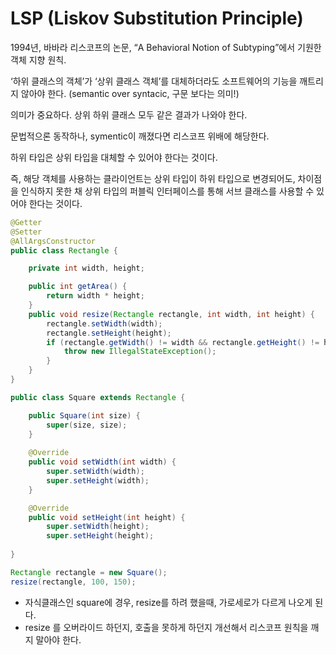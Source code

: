 # LSP (Liskov Substitution Principle)





1994년, 바바라 리스코프의 논문, “A Behavioral Notion of Subtyping”에서 기원한 객체 지향 원칙. 

‘하위 클래스의 객체’가 ‘상위 클래스 객체’를 대체하더라도 소프트웨어의 기능을 깨트리지 않아야 한다. (semantic over syntacic, 구문 보다는 의미!)

의미가 중요하다. 상위 하위 클래스 모두 같은 결과가 나와야 한다.	

문법적으론 동작하나, symentic이 깨졌다면 리스코프 위배에 해당한다.



하위 타입은 상위 타입을 대체할 수 있어야 한다는 것이다.

즉, 해당 객체를 사용하는 클라이언트는 상위 타입이 하위 타입으로 변경되어도, 차이점을 인식하지 못한 채 상위 타입의 퍼블릭 인터페이스를 통해 서브 클래스를 사용할 수 있어야 한다는 것이다.



~~~java
@Getter
@Setter
@AllArgsConstructor
public class Rectangle {

    private int width, height;

    public int getArea() {
        return width * height;
    }
    public void resize(Rectangle rectangle, int width, int height) {
        rectangle.setWidth(width);
        rectangle.setHeight(height);
        if (rectangle.getWidth() != width && rectangle.getHeight() != height) {
            throw new IllegalStateException();
        }
    }
}

public class Square extends Rectangle {

    public Square(int size) {
        super(size, size);
    }
	
    @Override
    public void setWidth(int width) {
        super.setWidth(width);
        super.setHeight(width);
    }

    @Override
    public void setHeight(int height) {
        super.setWidth(height);
        super.setHeight(height);
    
}
~~~





~~~java
Rectangle rectangle = new Square();
resize(rectangle, 100, 150);
~~~

- 자식클래스인 square에 경우, resize를 하려 했을때, 가로세로가 다르게 나오게 된다.
- resize 를 오버라이드 하던지, 호출을 못하게 하던지 개선해서 리스코프 원칙을 깨지 말아야 한다.











